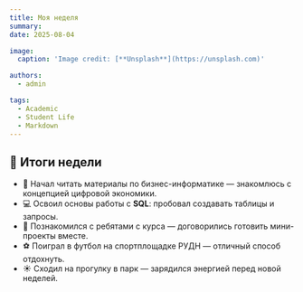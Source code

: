 ```yaml
---
title: Моя неделя
summary: 
date: 2025-08-04

image:
  caption: 'Image credit: [**Unsplash**](https://unsplash.com)'

authors:
  - admin

tags:
  - Academic
  - Student Life
  - Markdown
---
```


## 📅 Итоги недели  

- 📖 Начал читать материалы по бизнес-информатике — знакомлюсь с концепцией цифровой экономики.  
- 💻 Освоил основы работы с **SQL**: пробовал создавать таблицы и запросы.  
- 🤝 Познакомился с ребятами с курса — договорились готовить мини-проекты вместе.  
- ⚽ Поиграл в футбол на спортплощадке РУДН — отличный способ отдохнуть.  
- ☀️ Сходил на прогулку в парк — зарядился энергией перед новой неделей.  

